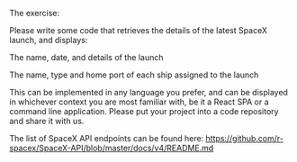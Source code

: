 The exercise:

Please write some code that retrieves the details of the latest SpaceX launch, and displays:

The name, date, and details of the launch

The name, type and home port of each ship assigned to the launch

This can be implemented in any language you prefer, and can be displayed in whichever context you are most familiar with, be it a React SPA or a command line application. Please put your project into a code repository and share it with us.

The list of SpaceX API endpoints can be found here: https://github.com/r-spacex/SpaceX-API/blob/master/docs/v4/README.md
